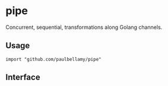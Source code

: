 # pipe

Concurrent, sequential, transformations along Golang channels.

## Usage

```
import "github.com/paulbellamy/pipe"
```

## Interface
